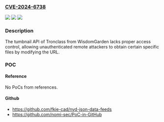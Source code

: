 ### [CVE-2024-6738](https://cve.mitre.org/cgi-bin/cvename.cgi?name=CVE-2024-6738)
![](https://img.shields.io/static/v1?label=Product&message=Tronclass&color=blue)
![](https://img.shields.io/static/v1?label=Version&message=all%3C%201.69.61976%20&color=brighgreen)
![](https://img.shields.io/static/v1?label=Vulnerability&message=CWE-284%3A%20Improper%20Access%20Control&color=brighgreen)

### Description

The tumbnail API of Tronclass from WisdomGarden lacks proper access control, allowing unauthenticated remote attackers to obtain certain specific files by modifying the URL.

### POC

#### Reference
No PoCs from references.

#### Github
- https://github.com/fkie-cad/nvd-json-data-feeds
- https://github.com/nomi-sec/PoC-in-GitHub

